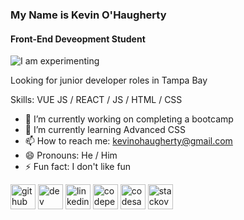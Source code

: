### My Name is Kevin O'Haugherty
#### Front-End Deveopment Student
![I am experimenting](https://blackbeardcoding.com/images/GitHubBanner01.jpg)


Looking for junior developer roles in Tampa Bay

Skills: VUE JS / REACT / JS / HTML / CSS

- 🔭 I’m currently working on completing a bootcamp 
- 🌱 I’m currently learning Advanced CSS 
- 📫 How to reach me: kevinohaugherty@gmail.com 
- 😄 Pronouns: He / Him 
- ⚡ Fun fact: I don't like fun 


[<img src='https://cdn.jsdelivr.net/npm/simple-icons@3.0.1/icons/github.svg' alt='github' height='40'>](https://github.com/https://gist.github.com/HerrGeist213)  [<img src='https://cdn.jsdelivr.net/npm/simple-icons@3.0.1/icons/dev-dot-to.svg' alt='dev' height='40'>](https://dev.to/herrgeist213)  [<img src='https://cdn.jsdelivr.net/npm/simple-icons@3.0.1/icons/linkedin.svg' alt='linkedin' height='40'>](https://www.linkedin.com/in/https://www.linkedin.com/in/kevinohaugherty1978//)  [<img src='https://cdn.jsdelivr.net/npm/simple-icons@3.0.1/icons/codepen.svg' alt='codepen' height='40'>](https://codepen.io/https://codepen.io/HerrGeist213)  [<img src='https://cdn.jsdelivr.net/npm/simple-icons@3.0.1/icons/codesandbox.svg' alt='codesandbox' height='40'>](https://codesandbox.io/u/https://codesandbox.io/u/HerrGeist213)  [<img src='https://cdn.jsdelivr.net/npm/simple-icons@3.0.1/icons/stackoverflow.svg' alt='stackoverflow' height='40'>](https://stackoverflow.com/users/https://stackoverflow.com/users/21450849/herrgeist213)  


